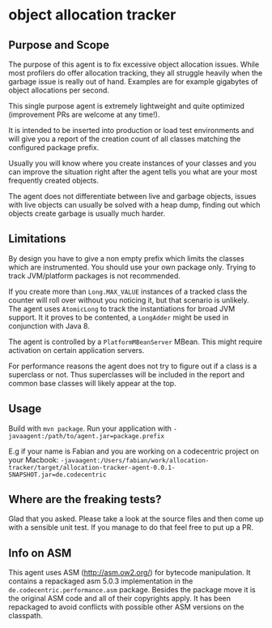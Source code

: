 # object allocation tracker

## Purpose and Scope
The purpose of this agent is to fix excessive object allocation issues. While most profilers do offer allocation tracking, they all struggle heavily when the garbage issue is really out of hand. Examples are for example gigabytes of object allocations per second.

This single purpose agent is extremely lightweight and quite optimized (improvement PRs are welcome at any time!).

It is intended to be inserted into production or load test environments and will give you a report of the creation count of all classes matching the configured package prefix.

Usually you will know where you create instances of your classes and you can improve the situation right after the agent tells you what are your most frequently created objects.

The agent does not differentiate between live and garbage objects, issues with live objects can usually be solved with a heap dump, finding out which objects create garbage is usually much harder.

## Limitations
By design you have to give a non empty prefix which limits the classes which are instrumented. You should use your own package only. Trying to track JVM/platform packages is not recommended.

If you create more than `Long.MAX_VALUE` instances of a tracked class the counter will roll over without you noticing it, but that scenario is unlikely. The agent uses `AtomicLong` to track the instantiations for broad JVM support. It it proves to be contented, a `LongAdder` might be used in conjunction with Java 8.

The agent is controlled by a `PlatformMBeanServer` MBean. This might require activation on certain application servers.

For performance reasons the agent does not try to figure out if a class is a superclass or not. Thus superclasses will be included in the report and common base classes will likely appear at the top.

## Usage
Build with `mvn package`. Run your application with `-javaagent:/path/to/agent.jar=package.prefix`

E.g if your name is Fabian and you are working on a codecentric project on your Macbook:
`-javaagent:/Users/fabian/work/allocation-tracker/target/allocation-tracker-agent-0.0.1-SNAPSHOT.jar=de.codecentric`

## Where are the freaking tests?
Glad that you asked. Please take a look at the source files and then come up with a sensible unit test. If you manage to do that feel free to put up a PR.

## Info on ASM
This agent uses ASM (http://asm.ow2.org/) for bytecode manipulation. It contains a repackaged asm 5.0.3 implementation in the `de.codecentric.performance.asm` package. Besides the package move it is the original ASM code and all of their copyrights apply.
It has been repackaged to avoid conflicts with possible other ASM versions on the classpath.
